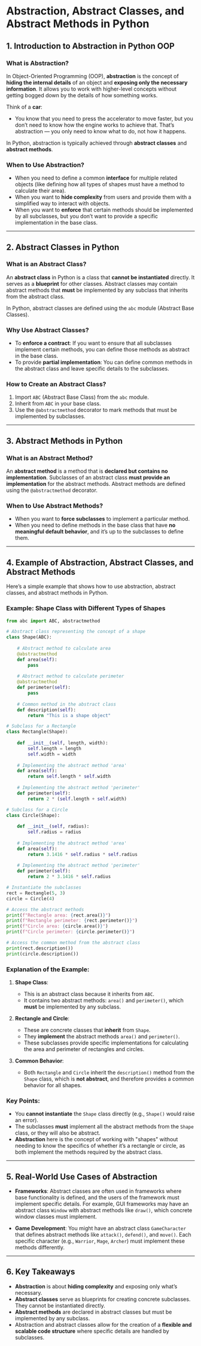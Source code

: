 # **Abstraction, Abstract Classes, and Abstract Methods in Python**

## **1. Introduction to Abstraction in Python OOP**

### **What is Abstraction?**
In Object-Oriented Programming (OOP), **abstraction** is the concept of **hiding the internal details** of an object and **exposing only the necessary information**. It allows you to work with higher-level concepts without getting bogged down by the details of how something works.

Think of a **car**:
- You know that you need to press the accelerator to move faster, but you don’t need to know how the engine works to achieve that. That’s abstraction — you only need to know what to do, not how it happens.

In Python, abstraction is typically achieved through **abstract classes** and **abstract methods**.

### **When to Use Abstraction?**
- When you need to define a common **interface** for multiple related objects (like defining how all types of shapes must have a method to calculate their area).
- When you want to **hide complexity** from users and provide them with a simplified way to interact with objects.
- When you want to **enforce** that certain methods should be implemented by all subclasses, but you don’t want to provide a specific implementation in the base class.

---

## **2. Abstract Classes in Python**

### **What is an Abstract Class?**
An **abstract class** in Python is a class that **cannot be instantiated** directly. It serves as a **blueprint** for other classes. Abstract classes may contain abstract methods that **must** be implemented by any subclass that inherits from the abstract class.

In Python, abstract classes are defined using the `abc` module (Abstract Base Classes).

### **Why Use Abstract Classes?**
- To **enforce a contract**: If you want to ensure that all subclasses implement certain methods, you can define those methods as abstract in the base class.
- To provide **partial implementation**: You can define common methods in the abstract class and leave specific details to the subclasses.

### **How to Create an Abstract Class?**
1. Import `ABC` (Abstract Base Class) from the `abc` module.
2. Inherit from `ABC` in your base class.
3. Use the `@abstractmethod` decorator to mark methods that must be implemented by subclasses.

---

## **3. Abstract Methods in Python**

### **What is an Abstract Method?**
An **abstract method** is a method that is **declared but contains no implementation**. Subclasses of an abstract class **must provide an implementation** for the abstract methods. Abstract methods are defined using the `@abstractmethod` decorator.

### **When to Use Abstract Methods?**
- When you want to **force subclasses** to implement a particular method.
- When you need to define methods in the base class that have **no meaningful default behavior**, and it’s up to the subclasses to define them.

---

## **4. Example of Abstraction, Abstract Classes, and Abstract Methods**

Here’s a simple example that shows how to use abstraction, abstract classes, and abstract methods in Python.

### **Example: Shape Class with Different Types of Shapes**

```python
from abc import ABC, abstractmethod

# Abstract class representing the concept of a shape
class Shape(ABC):
    
    # Abstract method to calculate area
    @abstractmethod
    def area(self):
        pass
    
    # Abstract method to calculate perimeter
    @abstractmethod
    def perimeter(self):
        pass
    
    # Common method in the abstract class
    def description(self):
        return "This is a shape object"

# Subclass for a Rectangle
class Rectangle(Shape):
    
    def __init__(self, length, width):
        self.length = length
        self.width = width
    
    # Implementing the abstract method 'area'
    def area(self):
        return self.length * self.width
    
    # Implementing the abstract method 'perimeter'
    def perimeter(self):
        return 2 * (self.length + self.width)

# Subclass for a Circle
class Circle(Shape):
    
    def __init__(self, radius):
        self.radius = radius
    
    # Implementing the abstract method 'area'
    def area(self):
        return 3.1416 * self.radius * self.radius
    
    # Implementing the abstract method 'perimeter'
    def perimeter(self):
        return 2 * 3.1416 * self.radius

# Instantiate the subclasses
rect = Rectangle(5, 3)
circle = Circle(4)

# Access the abstract methods
print(f"Rectangle area: {rect.area()}")
print(f"Rectangle perimeter: {rect.perimeter()}")
print(f"Circle area: {circle.area()}")
print(f"Circle perimeter: {circle.perimeter()}")

# Access the common method from the abstract class
print(rect.description())
print(circle.description())
```

### **Explanation of the Example:**
1. **Shape Class**: 
   - This is an abstract class because it inherits from `ABC`.
   - It contains two abstract methods: `area()` and `perimeter()`, which **must** be implemented by any subclass.
   
2. **Rectangle and Circle**:
   - These are concrete classes that **inherit** from `Shape`.
   - They **implement** the abstract methods `area()` and `perimeter()`.
   - These subclasses provide specific implementations for calculating the area and perimeter of rectangles and circles.
   
3. **Common Behavior**: 
   - Both `Rectangle` and `Circle` inherit the `description()` method from the `Shape` class, which is **not abstract**, and therefore provides a common behavior for all shapes.

### **Key Points:**
- You **cannot instantiate** the `Shape` class directly (e.g., `Shape()` would raise an error).
- The subclasses **must** implement all the abstract methods from the `Shape` class, or they will also be abstract.
- **Abstraction** here is the concept of working with "shapes" without needing to know the specifics of whether it’s a rectangle or circle, as both implement the methods required by the abstract class.

---

## **5. Real-World Use Cases of Abstraction**

- **Frameworks**: Abstract classes are often used in frameworks where base functionality is defined, and the users of the framework must implement specific details. For example, GUI frameworks may have an abstract class `Window` with abstract methods like `draw()`, which concrete window classes must implement.
  
- **Game Development**: You might have an abstract class `GameCharacter` that defines abstract methods like `attack()`, `defend()`, and `move()`. Each specific character (e.g., `Warrior`, `Mage`, `Archer`) must implement these methods differently.

---

## **6. Key Takeaways**

- **Abstraction** is about **hiding complexity** and exposing only what’s necessary.
- **Abstract classes** serve as blueprints for creating concrete subclasses. They cannot be instantiated directly.
- **Abstract methods** are declared in abstract classes but must be implemented by any subclass.
- Abstraction and abstract classes allow for the creation of a **flexible and scalable code structure** where specific details are handled by subclasses.
